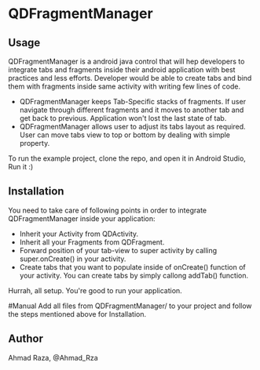 # QDFragmentManager

## Usage

QDFragmentManager is a android java control that will hep developers to integrate tabs and fragments inside their android application with best practices and less efforts. Developer would be able to create tabs and bind them with fragments inside same activity with writing few lines of code.

* QDFragmentManager keeps Tab-Specific stacks of fragments. If user navigate through different fragments and it moves to another tab and get back to previous. Application won't lost the last state of tab.
* QDFragmentManager allows user to adjust its tabs layout as required. User can move tabs view to top or bottom by dealing with simple property.

To run the example project, clone the repo, and open it in Android Studio, Run it :)


## Installation
You need to take care of following points in order to integrate QDFragmentManager inside your application:
* Inherit your Activity from QDActivity.
* Inherit all your Fragments from QDFragment.
* Forward position of your tab-view to super activity by calling super.onCreate() in your activity.
* Create tabs that you want to populate inside of onCreate() function of your activity. You can create tabs by simply callong addTab() function.

Hurrah, all setup. You're good to run your application.



#Manual
Add all files from QDFragmentManager/ to your project and follow the steps mentioned above for Installation.

## Author

Ahmad Raza, @Ahmad_Rza